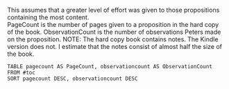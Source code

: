 This assumes that a greater level of effort was given to those propositions containing the most content.  
PageCount is the number of pages given to a proposition in the hard copy of the book.  ObservationCount is the number of observations Peters made on the proposition.
NOTE: The hard copy book contains notes. The Kindle version does not.  I estimate that the notes consist of almost half the size of the book.

`````dataview
TABLE pagecount AS PageCount, observationcount AS ObservationCount
FROM #toc
SORT pagecount DESC, observationcount DESC
`````
